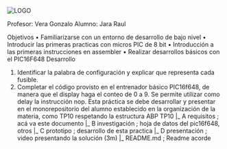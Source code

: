 ![LOGO](https://github.com/ISPC-TST-EM-2024/Raul-Jara--monorepositorio-de-la-materia-Electronica-Microcontrolada/assets/167047352/c2efde7f-3bf5-4318-bb3f-e3b67b937082)

Profesor: Vera Gonzalo 
Alumno: Jara Raul

Objetivos
• Familiarizarse con un entorno de desarrollo de bajo nivel
• Introducir las primeras practicas con micros PIC de 8 bit
• Introducción a las primeras instrucciones en assembler
• Realizar desarrollos básicos con el PIC16F648
Desarrollo
1) Identificar la palabra de configuración y explicar que
representa cada fusible.
2) Completar el código provisto en el entrenador básico
PIC16f648, de manera que el display haga el conteo de 0 a 9.
Se permite utilizar como delay la instrucción nop.
Esta práctica se debe desarrollar y presentar en el monorepositorio
del alumno establecido en la organización de la materia, como
TP10 respetando la estructura ABP
TP10
|_ A requisitos ; acá va este documento
|_ B investigación ; hoja de datos del pic16f648, otros
|_ C prototipo ; desarrollo de esta practica
|_ D presentación ; video presentando la solución (3m)
|_ README.md ; Readme acorde

